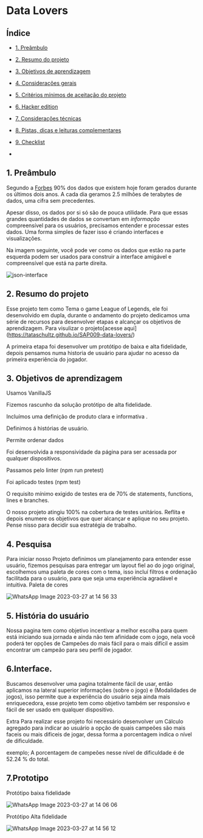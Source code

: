 # Data Lovers

## Índice

* [1. Preâmbulo](#1-preâmbulo)
* [2. Resumo do projeto](#2-resumo-do-projeto)
* [3. Objetivos de aprendizagem](#3-objetivos-de-aprendizagem)
* [4. Considerações gerais](#4-considerações-gerais)
* [5. Critérios mínimos de aceitação do
  projeto](#5-critérios-mínimos-de-aceitação-do-projeto)
* [6. Hacker edition](#6-hacker-edition)
* [7. Considerações técnicas](#7-considerações-técnicas)
* [8. Pistas, dicas e leituras
  complementares](#8-pistas-dicas-e-leituras-complementares)
* [9. Checklist](#9-checklist)

*

## 1. Preâmbulo

Segundo a
[Forbes](https://www.forbes.com/sites/bernardmarr/2018/05/21/how-much-data-do-we-create-every-day-the-mind-blowing-stats-everyone-should-read)
90% dos dados que existem hoje foram gerados durante os últimos dois anos. A
cada dia geramos 2.5 milhões de terabytes de dados, uma cifra sem precedentes.

Apesar disso, os dados por si só são de pouca utilidade. Para que essas grandes
quantidades de dados se convertam em *informação* compreensível para os
usuários, precisamos entender e processar estes dados. Uma forma simples de
fazer isso é criando interfaces e visualizações.

Na imagem seguinte, você pode ver como os dados que estão na parte esquerda
podem ser usados para construir a interface amigável e compreensível que está na
parte direita.

![json-interface](https://lh4.googleusercontent.com/Tn-RPXS26pVvOTdUzRT1KVaJ-_QbFs9SpcGLxSPE43fgbHaXtFgMUInuDt7kV41DkT1j8Tt29V0LxQW7SMtC6digOIhfTXSBKdwI08wUwhD3RAqlwy0hjfmhZ2BFe91mtmCSEqysfgk)

## 2. Resumo do projeto

Esse projeto tem como Tema o game League of Legends, ele foi desenvolvido em dupla, durante o andamento do projeto dedicamos uma série de recursos para desenvolver etapas e alcançar os objetivos de aprendizagem. Para visulizar o projeto[acesse aqui] (https://tataschultz.github.io/SAP009-data-lovers/)


A primeira etapa foi desenvolver um protótipo de baixa e alta fidelidade, depois pensamos numa historia de usuário para ajudar no acesso da primeira experiência do jogador.

## 3. Objetivos de aprendizagem
Usamos  VanillaJS

Fizemos rascunho da solução protótipo de alta fidelidade.

Incluímos uma definição de produto clara e informativa .

Definimos á histórias de usuário.

Permite ordenar dados

Foi desenvolvida a responsividade da página para ser acessada por qualquer dispositivos.

Passamos  pelo linter (npm run pretest)

Foi aplicado testes (npm test)

  O requisito mínimo exigido de testes era de  70% de statements, functions, lines e branches.

 O nosso projeto atingiu 100% na cobertura de testes unitários.
Reflita e depois enumere os objetivos que quer alcançar e aplique no seu projeto. Pense nisso para decidir sua estratégia de trabalho.


## 4. Pesquisa

Para iniciar nosso Projeto definimos um planejamento para entender esse usuário, fizemos pesquisas para entregar um layout fiel ao do jogo original, escolhemos uma paleta de cores com o tema, isso incluí filtros e ordenação facilitada para o usuário, para que seja uma experiência agradável e intuitiva.
Paleta de cores

![WhatsApp Image 2023-03-27 at 14 56 33](https://user-images.githubusercontent.com/98469519/228026807-0c4f8512-354c-4f55-8493-013bcf624ca9.jpeg)


## 5. História do usuário

Nossa pagina tem como objetivo incentivar a melhor escolha para quem está iniciando sua jornada e ainda não tem afinidade com o jogo, nela você poderá ter opções de Campeões do mais fácil para o mais difícil e assim encontrar um campeão  para seu perfil de jogador.


## 6.Interface.

Buscamos desenvolver uma pagina totalmente fácil de usar, então aplicamos na lateral superior informações (sobre o jogo) e (Modalidades de jogos), isso permite que a experiência do usuário seja ainda mais enriquecedora, esse projeto tem como objetivo também  ser responsivo e fácil  de ser usado em qualquer dispositivo.

Extra
Para realizar  esse projeto foi necessário desenvolver um Cálculo  agregado para indicar ao usuário a opção de quais campeões são mais faceis ou mais dificeis de jogar, dessa forma  a porcentagem indica o nível de dificuldade.

exemplo;  A porcentagem de campeões nesse nível de dificuldade é de 52.24 % do total.

## 7.Prototipo
Protótipo baixa fidelidade

![WhatsApp Image 2023-03-27 at 14 06 06](https://user-images.githubusercontent.com/98469519/228025081-c97252fb-2cba-4fb6-b7c3-1ec7ee43a0e3.jpeg)

Protótipo Alta fidelidade

![WhatsApp Image 2023-03-27 at 14 56 12](https://user-images.githubusercontent.com/98469519/228026779-e5dc0bdd-eec4-4fce-85f3-d9fcda4d21dc.jpeg)
